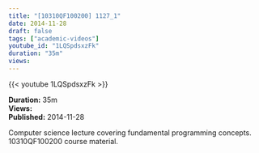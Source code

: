```yaml
---
title: "[10310QF100200] 1127_1"
date: 2014-11-28
draft: false
tags: ["academic-videos"]
youtube_id: "1LQSpdsxzFk"
duration: "35m"
views: 
---
```


{{< youtube 1LQSpdsxzFk >}}

**Duration:** 35m  
**Views:**   
**Published:** 2014-11-28

Computer science lecture covering fundamental programming concepts. 10310QF100200 course material.
